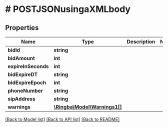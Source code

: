 # # POSTJSONusingaXMLbody

## Properties

Name | Type | Description | Notes
------------ | ------------- | ------------- | -------------
**bidId** | **string** |  |
**bidAmount** | **int** |  |
**expireInSeconds** | **int** |  |
**bidExpireDT** | **string** |  |
**bidExpireEpoch** | **int** |  |
**phoneNumber** | **string** |  |
**sipAddress** | **string** |  |
**warnings** | [**\Ringba\Model\Warnings1[]**](Warnings1.md) |  |

[[Back to Model list]](../../README.md#models) [[Back to API list]](../../README.md#endpoints) [[Back to README]](../../README.md)
